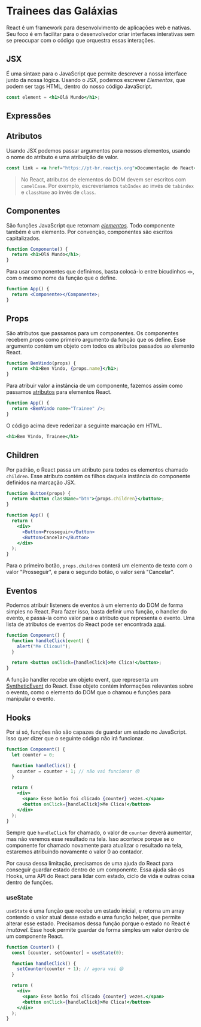 # Trainees das Galáxias

React é um framework para desenvolvimento de aplicações web e nativas. Seu foco é em facilitar para o desenvolvedor criar interfaces interativas sem se preocupar com o código que orquestra essas interações.

## JSX

É uma sintaxe para o JavaScript que permite descrever a nossa interface junto da nossa lógica. Usando o JSX, podemos escrever _Elementos_, que podem ser tags HTML, dentro do nosso código JavaScript.

```jsx
const element = <h1>Olá Mundo</h1>;
```

## Expressões

## Atributos

Usando JSX podemos passar argumentos para nossos elementos, usando o nome do atributo e uma atribuição de valor.

```jsx
const link = <a href="https://pt-br.reactjs.org">Documentação do React</a>;
```

> No React, atributos de elementos do DOM devem ser escritos com `camelCase`. Por exemplo, escreveríamos `tabIndex` ao invés de `tabindex` e `className` ao invés de `class`.

## Componentes

São funções JavaScript que retornam [_elementos_](#jsx). Todo componente também é um elemento. Por convenção, componentes são escritos capitalizados.

```jsx
function Componente() {
  return <h1>Olá Mundo</h1>;
}
```

Para usar componentes que definimos, basta colocá-lo entre bicudinhos `<>`, com o mesmo nome da função que o define.

```jsx
function App() {
  return <Componente></Componente>;
}
```

## Props

São atributos que passamos para um componentes. Os componentes recebem _props_ como primeiro argumento da função que os define. Esse argumento contém um objeto com todos os atributos passados ao elemento React.

```jsx
function BemVindo(props) {
  return <h1>Bem Vindo, {props.name}</h1>;
}
```

Para atribuir valor a instância de um componente, fazemos assim como passamos [atributos](#atributos) para elementos React.

```jsx
function App() {
  return <BemVindo name="Trainee" />;
}
```

O código acima deve rederizar a seguinte marcação em HTML.

```jsx
<h1>Bem Vindo, Trainee</h1>
```

## Children

Por padrão, o React passa um atributo para todos os elementos chamado `children`. Esse atributo contém os filhos daquela instância do componente definidos na marcação JSX.

```jsx
function Button(props) {
  return <button className="btn">{props.children}</button>;
}

function App() {
  return (
    <div>
      <Button>Prosseguir</Button>
      <Button>Cancelar</Button>
    </div>
  );
}
```

Para o primeiro botão, `props.children` conterá um elemento de texto com o valor "Prosseguir", e para o segundo botão, o valor será "Cancelar".

## Eventos

Podemos atribuir listeners de eventos à um elemento do DOM de forma simples no
React. Para fazer isso, basta definir uma função, o handler do evento, e
passá-la como valor para o atributo que representa o evento. Uma lista de
atributos de eventos do React pode ser encontrada
[aqui](https://pt-br.reactjs.org/docs/events.html#supported-events).

```jsx
function Component() {
  function handleClick(event) {
    alert("Me Clicou!");
  }

  return <button onClick={handleClick}>Me Clica!</button>;
}
```

A função handler recebe um objeto event, que representa um
[SyntheticEvent](https://pt-br.reactjs.org/docs/events.html) do React. Esse
objeto contém informações relevantes sobre o evento, como o elemento do DOM que
o chamou e funções para manipular o evento.

## Hooks

Por si só, funções não são capazes de guardar um estado no JavaScript. Isso quer
dizer que o seguinte código não irá funcionar.

```jsx
function Component() {
  let counter = 0;

  function handleClick() {
    counter = counter + 1; // não vai funcionar 😢
  }

  return (
    <div>
      <span> Esse botão foi clicado {counter} vezes.</span>
      <button onClick={handleClick}>Me Clica!</button>
    </div>
  );
}
```

Sempre que `handleClick` for chamado, o valor de `counter` deverá aumentar, mas
não veremos esse resultado na tela. Isso acontece porque se o componente for
chamado novamente para atualizar o resultado na tela, estaremos atribuindo
novamente o valor 0 ao contador.

Por causa dessa limitação, precisamos de uma ajuda do React para conseguir
guardar estado dentro de um componente. Essa ajuda são os Hooks, uma API do
React para lidar com estado, ciclo de vida e outras coisa dentro de funções.

### useState

`useState` é uma função que recebe um estado inicial, e retorna um array
contendo o valor atual desse estado e uma função helper, que permite alterar
esse estado. Precisamos dessa função porque o estado no React é _imutável_. Esse
hook permite guardar de forma simples um valor dentro de um componente React.

```jsx
function Counter() {
  const [counter, setCounter] = useState(0);

  function handleClick() {
    setCounter(counter + 1); // agora vai 😄
  }

  return (
    <div>
      <span> Esse botão foi clicado {counter} vezes.</span>
      <button onClick={handleClick}>Me Clica!</button>
    </div>
  );
}
```
